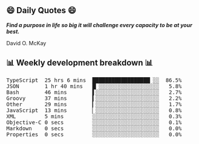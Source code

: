 ## 😄 Daily Quotes 😄

_**Find a purpose in life so big it will challenge every capacity to be at your best.**_

David O. McKay



## 📊 Weekly development breakdown 📊

<pre>TypeScript  25 hrs 6 mins  ██████████████████▏░░  86.5%
JSON        1 hr 40 mins   █▏░░░░░░░░░░░░░░░░░░░   5.8%
Bash        46 mins        ▌░░░░░░░░░░░░░░░░░░░░   2.7%
Groovy      37 mins        ▍░░░░░░░░░░░░░░░░░░░░   2.2%
Other       29 mins        ▎░░░░░░░░░░░░░░░░░░░░   1.7%
JavaScript  13 mins        ▏░░░░░░░░░░░░░░░░░░░░   0.8%
XML         5 mins         ░░░░░░░░░░░░░░░░░░░░░   0.3%
Objective-C 0 secs         ░░░░░░░░░░░░░░░░░░░░░   0.1%
Markdown    0 secs         ░░░░░░░░░░░░░░░░░░░░░   0.0%
Properties  0 secs         ░░░░░░░░░░░░░░░░░░░░░   0.0%</pre>